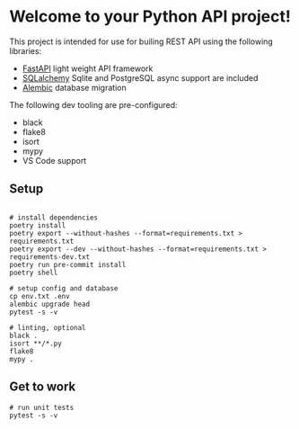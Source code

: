 
# Welcome to your Python API project!

This project is intended for use for builing REST API using the following libraries:
* [FastAPI](https://fastapi.tiangolo.com/) light weight API framework
* [SQLalchemy](https://www.sqlalchemy.org/) Sqlite and PostgreSQL async support are included
* [Alembic](https://alembic.sqlalchemy.org/en/latest/) database migration

The following dev tooling are pre-configured:

* black
* flake8
* isort
* mypy
* VS Code support

## Setup

```shell

# install dependencies
poetry install
poetry export --without-hashes --format=requirements.txt > requirements.txt
poetry export --dev --without-hashes --format=requirements.txt > requirements-dev.txt
poetry run pre-commit install
poetry shell

# setup config and database
cp env.txt .env
alembic upgrade head
pytest -s -v

# linting, optional
black .
isort **/*.py
flake8
mypy .

```

## Get to work

```shell
# run unit tests
pytest -s -v

```
